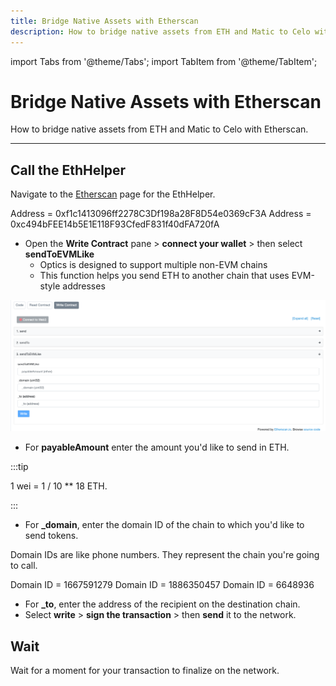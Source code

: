 ```yaml
---
title: Bridge Native Assets with Etherscan
description: How to bridge native assets from ETH and Matic to Celo with Etherscan.
---
```


import Tabs from '@theme/Tabs';
import TabItem from '@theme/TabItem';

# Bridge Native Assets with Etherscan

How to bridge native assets from ETH and Matic to Celo with Etherscan.

___
## Call the EthHelper

Navigate to the [Etherscan](https://etherscan.io/) page for the EthHelper.

<Tabs>
  <TabItem value="Ethereum" label="On Ethereum" default>
    Address = 0xf1c1413096ff2278C3Df198a28F8D54e0369cF3A
  </TabItem>
  <TabItem value="Polygon" label="On Polygon">
    Address = 0xc494bFEE14b5E1E118F93CfedF831f40dFA720fA
  </TabItem>
</Tabs>

* Open the **Write Contract** pane > **connect your wallet** > then select **sendToEVMLike**
    * Optics is designed to support multiple non-EVM chains
    * This function helps you send ETH to another chain that uses EVM-style addresses

![Bridging Native Assets with Etherescan](https://github.com/joenyzio/assets/blob/main/celo-docs/bridging-native-assets-with-etherscan/bridging-native-assets-with-etherscan.png?raw=true)

* For **payableAmount** enter the amount you'd like to send in ETH.

:::tip

1 wei = 1 / 10 ** 18 ETH.

:::

* For **_domain**, enter the domain ID of the chain to which you'd like to send tokens.

Domain IDs are like phone numbers. They represent the chain you're going to call.

<Tabs>
  <TabItem value="Celo" label="On Celo" default>
    Domain ID = 1667591279
  </TabItem>
  <TabItem value="Polygon" label="On Polygon">
    Domain ID = 1886350457
  </TabItem>
    <TabItem value="Ethereum" label="On Ethereum">
    Domain ID = 6648936
  </TabItem>
</Tabs>

* For **_to**, enter the address of the recipient on the destination chain.
* Select **write** > **sign the transaction** > then **send** it to the network.


## Wait 

Wait for a moment for your transaction to finalize on the network.
